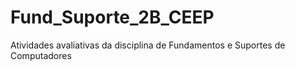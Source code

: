 # Fund_Suporte_2B_CEEP
Atividades avaliativas da disciplina de Fundamentos e Suportes de Computadores
